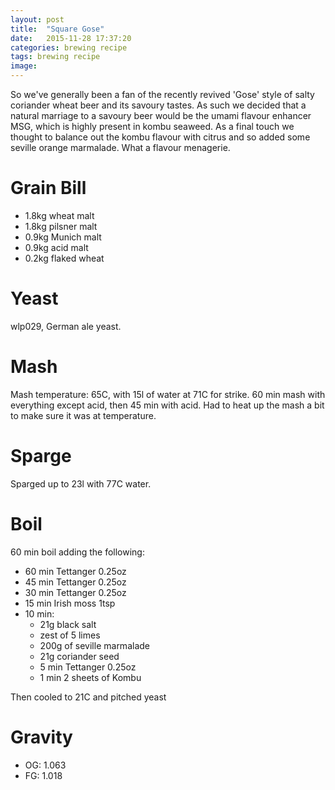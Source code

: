 ```yaml
---
layout: post
title:  "Square Gose"
date:   2015-11-28 17:37:20
categories: brewing recipe
tags: brewing recipe
image: 
---
```


So we've generally been a fan of the recently revived 'Gose' style of salty coriander wheat beer and its savoury tastes. As such
we decided that a natural marriage to a savoury beer would be the umami flavour enhancer MSG, which is highly present in kombu
seaweed. As a final touch we thought to balance out the kombu flavour with citrus and so added some seville orange marmalade.
What a flavour menagerie.

Grain Bill
==========

* 1.8kg wheat malt
* 1.8kg pilsner malt
* 0.9kg Munich malt
* 0.9kg acid malt
* 0.2kg flaked wheat

Yeast
=====

wlp029, German ale yeast.

Mash
====

Mash temperature: 65C, with 15l of water at 71C for strike.
60 min mash with everything except acid, then 45 min with acid. Had to heat up the mash a bit to make sure it was at temperature.

Sparge
======

Sparged up to 23l with 77C water.

Boil
====

60 min boil adding the following:

* 60 min Tettanger 0.25oz
* 45 min Tettanger 0.25oz
* 30 min Tettanger 0.25oz
* 15 min Irish moss 1tsp
* 10 min:
    * 21g black salt
    * zest of 5 limes
    * 200g of seville marmalade
    * 21g coriander seed
    * 5 min Tettanger 0.25oz
    * 1 min 2 sheets of Kombu

Then cooled to 21C and pitched yeast

Gravity
=======

* OG: 1.063
* FG: 1.018
